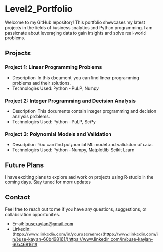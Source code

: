 # Level2_Portfolio

Welcome to my GitHub repository! This portfolio showcases my latest projects in the fields of business analytics and Python programming. I am passionate about leveraging data to gain insights and solve real-world problems.

## Projects

### Project 1: Linear Programming Problems

- Description: In this document, you can find linear programming problems and their solutions.
- Technologies Used: Python - PuLP, Numpy

### Project 2: Integer Programming and Decision Analysis

- Description: This documents contain integer programming and decision analysis problems.
- Technologies Used: Python - PuLP, SciPy

### Project 3: Polynomial Models and Validation

- Description: You can find polynomial ML model and validation of data.
- Technologies Used: Python - Numpy, Matplotlib, Scikit Learn

## Future Plans

I have exciting plans to explore and work on projects using R-studio in the coming days. Stay tuned for more updates!

## Contact

Feel free to reach out to me if you have any questions, suggestions, or collaboration opportunities.

- Email: busekaylan@gmail.com
- LinkedIn: (https://www.linkedin.com/in/yourusername/(https://www.linkedin.com/in/buse-kaylan-60b468161/)https://www.linkedin.com/in/buse-kaylan-60b468161/)
